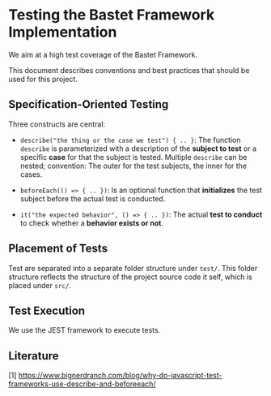 # Testing the Bastet Framework Implementation

We aim at a high test coverage of the Bastet Framework.

This document describes conventions and best practices
that should be used for this project.

## Specification-Oriented Testing

Three constructs are central:

- `describe("the thing or the case we test") { .. }`: 
    The function `describe` is parameterized
    with a description of the **subject to test** or 
    a specific **case** for that the subject is tested.
    Multiple `describe` can be nested; convention: 
    The outer for the test subjects, the inner for the cases.
    
- `beforeEach(() => { .. })`: 
    Is an optional function that **initializes** the 
    test subject before the actual test is conducted.
    
- `it("the expected behavior", () => { .. })`:
    The actual **test to conduct** to check whether a **behavior exists or not**.
    
## Placement of Tests

Test are separated into a separate folder structure
under `test/`. This folder structure reflects the
structure of the project source code it self, which
is placed under `src/`.

## Test Execution

We use the JEST framework to execute tests.  

## Literature

[1] https://www.bignerdranch.com/blog/why-do-javascript-test-frameworks-use-describe-and-beforeeach/
